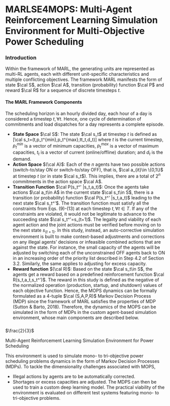# MARLSE4MOPS: Multi-Agent Reinforcement Learning Simulation Environment for Multi-Objective Power Scheduling

### Introduction
Within the framework of MARL, the generating units are represented as multi-RL agents, each with different unit-specific characteristics and multiple conflicting objectives. The framework MARL manifests the form of state $\cal S$, action  $\cal A$, transition (probability) function  $\cal P$ and reward  $\cal R$ for a sequence of discrete timesteps $t$. 
#### The MARL Framework Components
The scheduling horizon is an hourly divided day, each hour of a day is considered a timestep $t,\forall t$.  Hence, one cycle of determination of commitments and load dispatches for a day represents a complete episode.
- **State Space** $\cal S$: The state $\cal s_t$ at timestep $t$ is defined as \[\cal s_t=(t,p_t^{min},p_t^{max},tt_t,d_t)\] where $t$ is the current timestep, $p_t^{min}$ is a vector of minimum capacities, $p_t^{max}$ is a vector of maximum capacities, $t_t$ is a vector of current (online/offline) duration; and $d_t$ is the demand.
- **Action Space** $(\cal A)$: Each of the $n$ agents have two possible actions (switch-to/stay ON or switch-to/stay OFF), that is, $\cal a_{it}\in \{0,1\}$ at timestep $t$ (or in state $\cal s_t$). This implies, there are a total of $2^n$ commitments in the action space $\cal A$.
- **Transition Function** $\cal P(s_t^' |s_t,a_t)$: Once the agents take actions $\cal a_t\in A$ in the current state $\cal s_t\in S$, there is a transition (or probability) function $\cal P(s_t^' |s_t,a_t)$ leading to the next state $\cal s_t^'$. The transition function must satisfy all the constraints from Eqs. (9)-(13) at each timestep $t,\forall t \in T$. If any of the constraints are violated, it would not be legitimate to advance to the succeeding state $\cal s_t^'=s_(t+1)$. The legality and viability of each agent action and the joint actions must be verified before moving on to the next state $s_(t+1)$. In this study, instead, an auto-corrective simulation environment is built to make context-based adjustments and corrections on any illegal agents’ decisions or infeasible combined actions that are against the state. For instance, the small capacity of the agents will be adjusted by switching each of the unconstrained OFF agents back to ON in an increasing order of the priority list described in Step 4.2 of Section 3.2. Similarly, the same applies to adjusting for excess capacity.
- **Reward function** $(\cal R)$: Based on the state $\cal s_t\in S$, the agents get a reward based on a predefined reinforcement function  $\cal R(s_t,a_t,s_t^')$. The reward in this study is defined as the negative of the normalized operation (production, startup, and shutdown) values of each objective function. 
	Hence, the MOPS dynamics can be formally formulated as a 4-tuple $\cal (S,A,P,R)$ Markov Decision Process (MDP) since the framework of MARL satisfies the properties of MDP (Sutton & Barto, 2018). Therefore, the dynamics of the MOPS can be simulated in the form of MDPs in the custom agent-based simulation environment, whose main components are described below.
#####



 

$\frac{2}{3}$

Multi-Agent Reinforcement Learning Simulation Environment for Power Scheduling

This environment is used to simulate mono- to tri-objective power scheduling problems dynamics in the form of Markov Decision Processes (MDPs).
To tackle the dimensionality challenges associated with MOPS, 
- Illegal actions by agents are to be automatically corrected.
- Shortages or excess capacities are adjusted.
The MDPS can then be used to train a custom deep learning model.
The practical viability of the environment is evaluated on different test systems featuring mono- to tri-objective problems.
